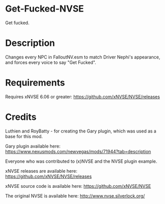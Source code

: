 # Get-Fucked-NVSE
 Get fucked.
 
# Description
Changes every NPC in FalloutNV.esm to match Driver Nephi's appearance, and forces every voice to say "Get Fucked".

# Requirements
Requires xNVSE 6.06 or greater: https://github.com/xNVSE/NVSE/releases

# Credits
Luthien and RoyBatty - for creating the Gary plugin, which was used as a base for this mod.

Gary plugin available here: https://www.nexusmods.com/newvegas/mods/71944?tab=description

Everyone who was contributed to (x)NVSE and the NVSE plugin example.

xNVSE releases are available here: https://github.com/xNVSE/NVSE/releases

xNVSE source code is available here: https://github.com/xNVSE/NVSE

The original NVSE is available here: http://www.nvse.silverlock.org/
